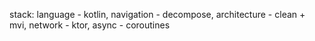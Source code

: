 stack: 
  language - kotlin, 
  navigation - decompose,
  architecture - clean + mvi,
  network - ktor,
  async - coroutines
